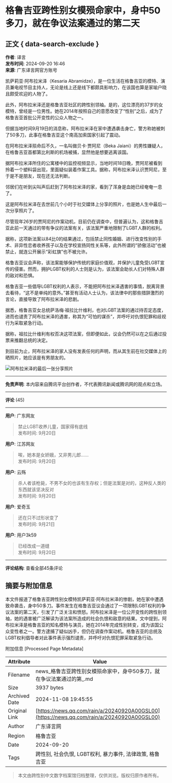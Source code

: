 # 格鲁吉亚跨性别女模殒命家中，身中50多刀，就在争议法案通过的第二天

## 正文 { data-search-exclude }


**作者**: 译言  
**发布时间**: 2024-09-20 16:46  
**来源**: 广东译言网官方账号  

凯萨莉亚·阿布拉米泽（Kesaria Abramidze），是一位生活在格鲁吉亚的模特、演员兼电视节目主持人，无论是线上还是线下都颇具影响力，在该国也算是家喻户晓且颇受欢迎的人物了。

此外，阿布拉米泽还是格鲁吉亚社区的跨性别领袖。是的，这位漂亮的37岁的女模特，曾经是一位男性。她在2014年按照自己的意愿改变了“性别”之后，成为了格鲁吉亚首批公开变性的公众人物之一。

但据当地时间9月19日的消息称，阿布拉米泽在家中遭遇袭击身亡，警方称她被刺了50多刀，此事在格鲁吉亚这个南高加索国家引起了震动。

在阿布拉米泽殒命后不久，一名叫做贝卡·贾阿尼（Beka Jaiani）的男性嫌疑人，在格鲁吉亚首都第比利斯的机场被捕，显然他是想要逃离该国。

据阿布拉米泽所住的公寓楼中的监控视频显示，当地时间18日晚，贾阿尼被看到拎着一个塑料袋出现，里面疑似装着作案工具。据称，阿布拉米泽认识贾阿尼，至于是不是朋友，现在还无法判断。

邻居们在听到尖叫声后赶到了阿布拉米泽的家，看到了浑身是血她已经奄奄一息了。

这是阿布拉米泽在去世前几个小时于社交媒体上分享的照片，也是她人生中最后一次分享照片了。

尽管现年26岁的贾阿尼的作案动机，目前仍在调查中，但普遍认为，这和格鲁吉亚此前一天通过的带有争议的法案有关，该法案严重地限制了LGBT人群的权利。

据称，这项新法案以84比0的结果通过，包括禁止同性婚姻、进行改变性别的手术、非异性恋者收养孩子以及在学校宣扬同性关系等，此外所谓的“骄傲活动”也被禁止，就连公开展示“彩虹旗”也不被允许。

格鲁吉亚议会声称，该法案能够保护传统的家庭价值观，并保护儿童免受LGBT宣传的侵害。然而，拥护LGBT权利的人士则是认为，该法案会助长人们对特殊人群的敌对和恐惧。

格鲁吉亚一些倡导LGBT权利的人表示，不能把阿布拉米泽遇害的事情，脱离背景去看待，“这不是单纯的意外。”甚至有活动人士认为，该法律中的那些措辞激烈的言论，直接导致了阿布拉米泽的悲剧。

据悉，格鲁吉亚女总统萨洛梅·祖拉比什维利，也对LGBT法案的通过持否定态度，进而也谴责了阿布拉米泽的遇害，称其为“可怕的谋杀”，并呼吁对仇恨犯罪和歧视行为采取紧急行动。

据称，祖拉比什维利有权否决这项法案，但即便如此，议会仍然可以在之后通过投票来推翻总统的决定。

到目前为止，阿布拉米泽的家人没有发表任何的声明，而从其生前在社交媒体上的晒照片，她应该是有男朋友的。

![阿布拉米泽的最后一张分享照片](https://inews.gtimg.com/newsapp_bt/0/1012205723968_6694/0)

---

**免责声明**: 本内容来自腾讯平台创作者，不代表腾讯新闻或腾讯网的观点和立场。

---

**评论** (45)

---

**用户**: 广东网友
> 禁止LGBT收养儿童，国家得有底线  
>  发布时间: 9月20日

**用户**: 江苏网友
> 唉，她本是女娇娥，又非男儿郎……  
>  发布时间: 9月20日

**用户**: 云殇
> 杀人者该枪毙，不男不女的也该有生存权；但是法案是对的，这种反人类的东西就该坚决反对  
>  发布时间: 9月20日

**用户**: 爱奇玉
> 还在只不过形状变了  
>  发布时间: 9月21日

**用户**: 用户3k59
> 已经改成一道缝  
>  发布时间: 9月20日

---

**评论结构**: 查看全部45条评论

## 摘要与附加信息

<!-- tcd_abstract -->
本文件报道了格鲁吉亚跨性别女模特凯萨莉亚·阿布拉米泽的惨剧，她在家中遭遇致命袭击，身中50多刀。事件发生在格鲁吉亚议会通过了一项限制LGBT权利的争议法案的第二天，引发了广泛关注和愤怒。阿布拉米泽是一位公开变性的跨性别领袖，她的遇害被广泛解读为该法案所造成的社会仇恨和敌意的结果。文中提到，阿布拉米泽是格鲁吉亚的知名模特与演员，她在2014年完成性别转变，成为该国公众变性者之一。警方逮捕了疑似凶手，但仍在调查作案动机。格鲁吉亚的总统及LGBT权利倡导者对此事件表示强烈谴责，并呼吁对仇恨犯罪采取紧急行动。
<!-- tcd_abstract_end -->

附加信息 [Processed Page Metadata]

| Attribute       | Value                                  |
|-----------------|----------------------------------------|
| Filename        | news_格鲁吉亚跨性别女模殒命家中，身中50多刀，就在争议法案通过的第_.md                             |
| Size            | 3937 bytes                           |
| Archived Date   | 2024-11-08 19:45:55                             |
| Original Link   | [https://news.qq.com/rain/a/20240920A00GSL00](https://news.qq.com/rain/a/20240920A00GSL00)                       |
| Author          | 广东译言网                               |
| Region          | 格鲁吉亚                               |
| Date            | 2024-09-20                                 |
| Tags            | 跨性别, 社会仇恨, LGBT权利, 暴力事件, 法律政策, 格鲁吉亚                                 |
>
> 本文由跨性别中文数字档案馆归档整理，仅供浏览。版权归原作者所有。
>